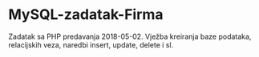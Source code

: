 # MySQL-zadatak-Firma
Zadatak sa PHP predavanja 2018-05-02. Vježba kreiranja baze podataka, relacijskih veza, naredbi insert, update, delete i sl.
